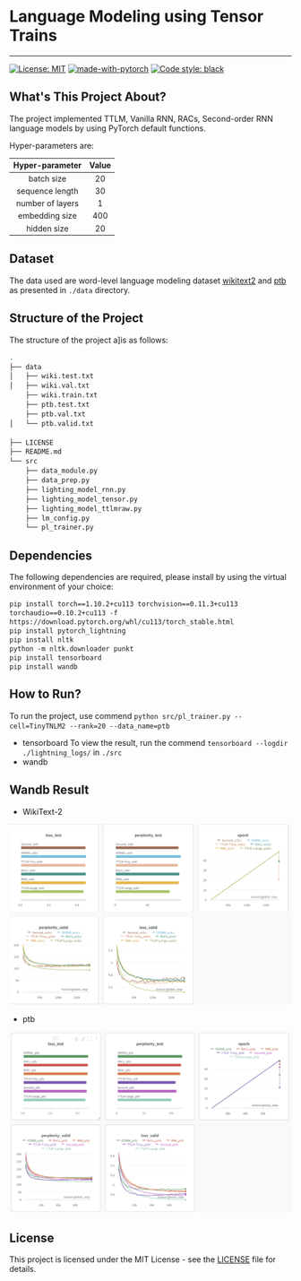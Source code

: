 # Language Modeling using Tensor Trains
---

[![License: MIT](https://img.shields.io/badge/License-MIT-yellow.svg)](https://opensource.org/licenses/MIT)
[![made-with-pytorch](https://img.shields.io/badge/Made%20with-PyTorch-orange)](https://pytorch.org/)
[![Code style: black](https://img.shields.io/badge/code%20style-black-000000.svg)](https://github.com/psf/black)


## What's This Project About?

The project implemented TTLM, Vanilla RNN, RACs, Second-order RNN  language models by using PyTorch default functions.


Hyper-parameters are:

| **Hyper-parameter** |       **Value**       |
|:-------------------:|:---------------------:|
|      batch size     |           20          |
|   sequence length   |           30          |
|   number of layers  |           1           |
|    embedding size   |          400          |
|     hidden size     |          20          |

## Dataset

The data used are word-level language modeling dataset [wikitext2](https://www.salesforce.com/products/einstein/ai-research/the-wikitext-dependency-language-modeling-dataset/) and [ptb](https://data.deepai.org/ptbdataset.zip)
as presented in `./data` directory.
## Structure of the Project

The structure of the project a]is as follows:

```bash
.
├── data
│   ├── wiki.test.txt
│   ├── wiki.val.txt
    ├── wiki.train.txt
    ├── ptb.test.txt
    ├── ptb.val.txt
│   └── ptb.valid.txt

├── LICENSE
├── README.md
└── src
    ├── data_module.py
    ├── data_prep.py
    ├── lighting_model_rnn.py
    ├── lighting_model_tensor.py
    ├── lighting_model_ttlmraw.py
    ├── lm_config.py
    └── pl_trainer.py
```


## Dependencies

The following dependencies are required, please install by using the virtual environment
of your choice:

```
pip install torch==1.10.2+cu113 torchvision==0.11.3+cu113 torchaudio==0.10.2+cu113 -f https://download.pytorch.org/whl/cu113/torch_stable.html
pip install pytorch_lightning
pip install nltk
python -m nltk.downloader punkt
pip install tensorboard
pip install wandb
```

## How to Run?

To run the project, use commend `python src/pl_trainer.py --cell=TinyTNLM2 --rank=20 --data_name=ptb`

- tensorboard
To view the result, run the commend `tensorboard --logdir ./lightning_logs/` in
`./src`
- wandb

## Wandb Result

- WikiText-2 

![images/wiki.png](images/wiki.png)

- ptb

![images/ptb.png](images/ptb.png)


## License

This project is licensed under the MIT License - see the [LICENSE](LICENSE)
file for details.
